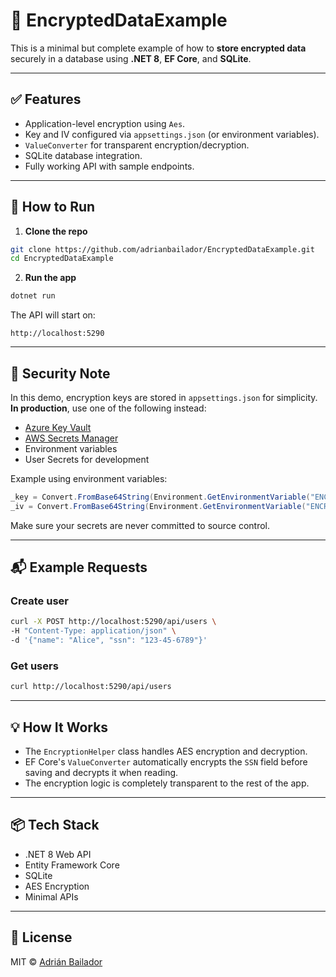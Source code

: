 # 🔐 EncryptedDataExample

This is a minimal but complete example of how to **store encrypted data** securely in a database using **.NET 8**, **EF Core**, and **SQLite**.

---

## ✅ Features

- Application-level encryption using `Aes`.
- Key and IV configured via `appsettings.json` (or environment variables).
- `ValueConverter` for transparent encryption/decryption.
- SQLite database integration.
- Fully working API with sample endpoints.

---

## 🧪 How to Run

1. **Clone the repo**

```bash
git clone https://github.com/adrianbailador/EncryptedDataExample.git
cd EncryptedDataExample
````

2. **Run the app**

```bash
dotnet run
```

The API will start on:

```
http://localhost:5290
```

---

## 🔐 Security Note

In this demo, encryption keys are stored in `appsettings.json` for simplicity.
**In production**, use one of the following instead:

* [Azure Key Vault](https://learn.microsoft.com/en-us/azure/key-vault/)
* [AWS Secrets Manager](https://aws.amazon.com/secrets-manager/)
* Environment variables
* User Secrets for development

Example using environment variables:

```csharp
_key = Convert.FromBase64String(Environment.GetEnvironmentVariable("ENCRYPTION_KEY")!);
_iv = Convert.FromBase64String(Environment.GetEnvironmentVariable("ENCRYPTION_IV")!);
```

Make sure your secrets are never committed to source control.

---

## 📬 Example Requests

### Create user

```bash
curl -X POST http://localhost:5290/api/users \
-H "Content-Type: application/json" \
-d '{"name": "Alice", "ssn": "123-45-6789"}'
```

### Get users

```bash
curl http://localhost:5290/api/users
```

---

## 💡 How It Works

* The `EncryptionHelper` class handles AES encryption and decryption.
* EF Core's `ValueConverter` automatically encrypts the `SSN` field before saving and decrypts it when reading.
* The encryption logic is completely transparent to the rest of the app.

---

## 📦 Tech Stack

* .NET 8 Web API
* Entity Framework Core
* SQLite
* AES Encryption
* Minimal APIs

---

## 📄 License

MIT © [Adrián Bailador](https://adrianbailador.github.io/)



